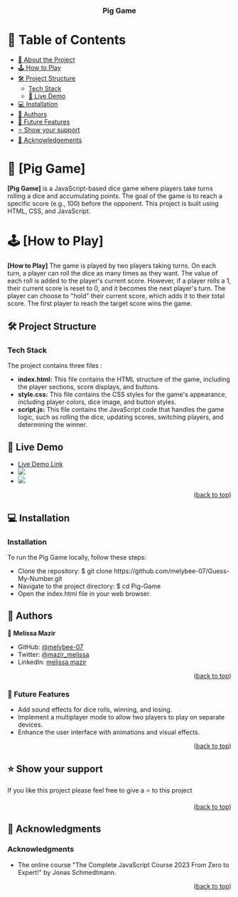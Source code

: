 <a name="readme-top"></a>

<div align="center">

  <h3><b>Pig Game
</b></h3>

</div>

# 📗 Table of Contents

- [📖 About the Project](#about-project)
- [🕹️ How to Play](#How-to-Play)
- [🛠️ Project Structure](#Project-Structure)
  - [Tech Stack](#tech-stack)
  - [🚀 Live Demo](#live-demo)
- [💻 Installation](#Installation)
- [👥 Authors](#authors)
- [🔭 Future Features](#future-features)
- [⭐️ Show your support](#support)
- [🙏 Acknowledgements](#acknowledgements)

# 📖 [Pig Game] <a name="about-project"></a>

**[Pig Game]** is a JavaScript-based dice game where players take turns rolling a dice and accumulating points. The goal of the game is to reach a specific score (e.g., 100) before the opponent. This project is built using HTML, CSS, and JavaScript.

# 🕹️ [How to Play] <a name="How-to-Play"></a>

**[How to Play]** The game is played by two players taking turns. On each turn, a player can roll the dice as many times as they want. The value of each roll is added to the player's current score. However, if a player rolls a 1, their current score is reset to 0, and it becomes the next player's turn. The player can choose to "hold" their current score, which adds it to their total score. The first player to reach the target score wins the game.

## 🛠️ Project Structure <a name="Project-Structure"></a>

### Tech Stack <a name="tech-stack"></a>

The project contains three files :

<ul>
  <li><b>index.html:</b> This file contains the HTML structure of the game, including the player sections, score displays, and buttons.</li>
  <li><b>style.css:</b> This file contains the CSS styles for the game's appearance, including player colors, dice image, and button styles.</li>
  <li><b>script.js:</b> This file contains the JavaScript code that handles the game logic, such as rolling the dice, updating scores, switching players, and determining the winner.</li>
</ul>

<!-- LIVE DEMO -->

## 🚀 Live Demo <a name="live-demo"></a>

<ul>
  <li><a href="https://melybee-07.github.io/Guess-My-Number/">Live Demo Link</a></li>
  <li><a href="https://melybee-07.github.io/Guess-My-Number/"><img src="./IMG/Capture d'écran 2023-04-17 183506.png"></a></li>
  <li><a href="https://melybee-07.github.io/Guess-My-Number/"><img src="./IMG/Capture d'écran 2023-04-17 183524.png"></a></li>
</ul>

<p align="right">(<a href="#readme-top">back to top</a>)</p>

<!-- GETTING STARTED -->

## 💻 Installation <a name="Installation"></a>

### Installation

To run the Pig Game locally, follow these steps:

<ul>
<li>Clone the repository: $ git clone https://github.com/melybee-07/Guess-My-Number.git</li>
<li>Navigate to the project directory: $ cd Pig-Game</li>
<li>Open the index.html file in your web browser.</li>
</ul>

## 👥 Authors <a name="authors"></a>

👤 **Melissa Mazir**

- GitHub: [@melybee-07](https://github.com/melybee-07)
- Twitter: [@mazir_melissa](https://twitter.com/mazir_melissa)
- LinkedIn: [melissa mazir](https://www.linkedin.com/in/melissa-mazir-172574223/)

<p align="right">(<a href="#readme-top">back to top</a>)</p>

### 🔭 Future Features <a name="Future Features"></a>

- Add sound effects for dice rolls, winning, and losing.
- Implement a multiplayer mode to allow two players to play on separate devices.
- Enhance the user interface with animations and visual effects.

<p align="right">(<a href="#readme-top">back to top</a>)</p>

<!-- SUPPORT -->

## ⭐️ Show your support <a name="support"></a>

If you like this project please feel free to give a ⭐️ to this project

<p align="right">(<a href="#readme-top">back to top</a>)</p>

## 🙏 Acknowledgments <a name="Acknowledgments"></a>

### Acknowledgments

<ul>
<li>The online course "The Complete JavaScript Course 2023 From Zero to Expert!" by Jonas Schmedtmann.</li>
</ul>

<p align="right">(<a href="#readme-top">back to top</a>)</p>
